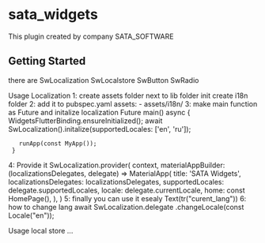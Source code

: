 # sata_widgets

This plugin created by company SATA_SOFTWARE

## Getting Started

there are
SwLocalization
SwLocalstore
SwButton
SwRadio

Usage Localization
1: create assets folder next to lib folder init create i18n folder
2: add it to pubspec.yaml 
     assets:
       - assets/i18n/
3: make main function as Future and initalize localization
     Future<void> main() async {
       WidgetsFlutterBinding.ensureInitialized();
       await SwLocalization().initalize(supportedLocales: ['en', 'ru']);

       runApp(const MyApp());
     }
4: Provide it
   SwLocalization.provider(
      context,
      materialAppBuilder: (localizationsDelegates, delegate) => MaterialApp(
        title: 'SATA Widgets',
        localizationsDelegates: localizationsDelegates,
        supportedLocales: delegate.supportedLocales,
        locale: delegate.currentLocale,
        home: const HomePage(),
      ),
    )
5: finally you can use it esealy
   Text(tr("curent_lang"))
6: how to change lang
    await SwLocalization.delegate
           .changeLocale(const Locale("en"));

Usage local store
...

 
